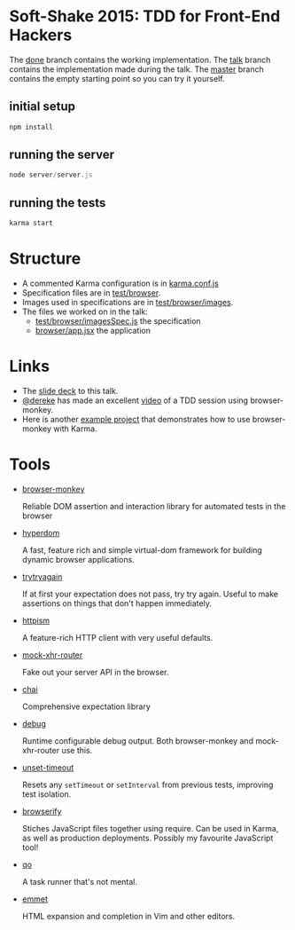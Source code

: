 # Soft-Shake 2015: TDD for Front-End Hackers

The [done](https://github.com/featurist/browser-monkey-talk/tree/done) branch contains the working implementation. The [talk](https://github.com/featurist/browser-monkey-talk/tree/done) branch contains the implementation made during the talk. The [master](https://github.com/featurist/browser-monkey-talk/tree/master) branch contains the empty starting point so you can try it yourself.

## initial setup

```js
npm install
```

## running the server

```js
node server/server.js
```

## running the tests

```js
karma start
```

# Structure

* A commented Karma configuration is in [karma.conf.js](karma.conf.js)
* Specification files are in [test/browser](test/browser).
* Images used in specifications are in [test/browser/images](test/browser/images).
* The files we worked on in the talk:
    * [test/browser/imagesSpec.js](test/browser/imagesSpec.js) the specification
    * [browser/app.jsx](browser/app.jsx) the application

# Links

* The [slide deck](TDD%20for%20Front-End%20Hackers.key?raw=true) to this talk.
* [@dereke](https://github.com/dereke) has made an excellent [video](https://www.youtube.com/watch?v=WQZ2eIfmfEs) of a TDD session using browser-monkey.
* Here is another [example project](https://github.com/dereke/web-testing) that demonstrates how to use browser-monkey with Karma.

# Tools

* [browser-monkey](https://github.com/featurist/browser-monkey)

    Reliable DOM assertion and interaction library for automated tests in the browser

* [hyperdom](https://github.com/featurist/hyperdom)

    A fast, feature rich and simple virtual-dom framework for building dynamic browser applications.

* [trytryagain](https://github.com/featurist/trytryagain)

    If at first your expectation does not pass, try try again. Useful to make assertions on things that don't happen immediately.

* [httpism](https://github.com/featurist/httpism)

    A feature-rich HTTP client with very useful defaults.

* [mock-xhr-router](https://github.com/featurist/mock-xhr-router)

    Fake out your server API in the browser.

* [chai](http://chaijs.com/)

    Comprehensive expectation library

* [debug](https://github.com/visionmedia/debug)

    Runtime configurable debug output. Both browser-monkey and mock-xhr-router use this.

* [unset-timeout](https://github.com/featurist/unset-timeout)

    Resets any `setTimeout` or `setInterval` from previous tests, improving test isolation.

* [browserify](http://browserify.org/)

    Stiches JavaScript files together using require. Can be used in Karma, as well as production deployments. Possibly my favourite JavaScript tool!

* [qo](https://github.com/featurist/qo)

    A task runner that's not mental.

* [emmet](https://github.com/mattn/emmet-vim)

    HTML expansion and completion in Vim and other editors.
